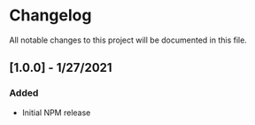 # Changelog

All notable changes to this project will be documented in this file.

## [1.0.0] - 1/27/2021
### Added
- Initial NPM release
